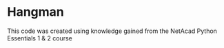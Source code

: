 # Hangman

This code was created using knowledge gained from the NetAcad Python Essentials 1 & 2 course
